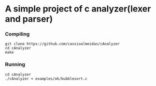 # A simple project of c analyzer(lexer and parser)


### Compiling 

```
git clone https://github.com/cassioalmeidas/cAnalyzer
cd cAnalyzer
make

```

### Running

```
cd cAnalyzer
./cAnalyzer < examples/ok/bubblesort.c

```

